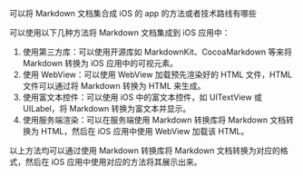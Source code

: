 可以将 Markdown 文档集合成 iOS 的 app 的方法或者技术路线有哪些

可以使用以下几种方法将 Markdown 文档集成到 iOS 应用中：
1.  使用第三方库：可以使用开源库如 MarkdownKit、CocoaMarkdown 等来将 Markdown 转换为 iOS 应用中的可视元素。
2.  使用 WebView：可以使用 WebView 加载预先渲染好的 HTML 文件，HTML 文件可以通过将 Markdown 转换为 HTML 来生成。
3.  使用富文本控件：可以使用 iOS 中的富文本控件，如 UITextView 或 UILabel，将 Markdown 转换为富文本并显示。
4.  使用服务端渲染：可以在服务端使用 Markdown 转换库将 Markdown 文档转换为 HTML，然后在 iOS 应用中使用 WebView 加载该 HTML。
    
以上方法均可以通过使用 Markdown 转换库将 Markdown 文档转换为对应的格式，然后在 iOS 应用中使用对应的方法将其展示出来。